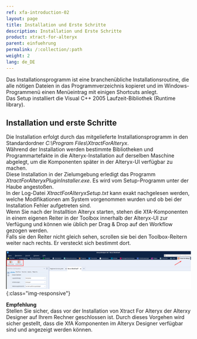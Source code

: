 ```yaml
---
ref: xfa-introduction-02
layout: page
title: Installation und Erste Schritte
description: Installation und Erste Schritte
product: xtract-for-alteryx
parent: einfuehrung
permalink: /:collection/:path
weight: 2
lang: de_DE
---
```


Das Installationsprogramm ist eine branchenübliche Installationsroutine, die alle nötigen Dateien in das Programmverzeichnis kopieret 
und im Windows-Programmenü einen Menüeintrag mit einigen Shortcuts anlegt.<br>
Das Setup installiert die Visual C++ 2005 Laufzeit-Bibliothek (Runtime library).  

## Installation und erste Schritte

Die Installation erfolgt durch das mitgelieferte Installationsprogramm in den Standardordner *C:\Program Files\XtractForAlteryx*. <br>
Während der Installation werden bestimmte Bibliotheken und Programmartefakte in die Alteryx-Installation auf derselben Maschine abgelegt, um die Komponenten später in der Alteryx-UI verfügbar zu machen. <br>
Diese Installation in der Zielumgebung erledigt das Programm *XtractForAlteryxPluginInstaller.exe*. Es wird vom Setup-Programm unter der Haube angestoßen. <br>
In der Log-Datei *XtractForAlteryxSetup.txt* kann exakt nachgelesen werden, welche Modifikationen am System vorgenommen wurden und ob bei der Installation Fehler aufgetreten sind.<br>
Wenn Sie nach der Installtion Alteryx starten, stehen die XfA-Komponenten in einem eigenen Reiter in der Toolbox innerhalb der Alteryx-UI zur Verfügung und können wie üblich per Drag & Drop auf den Workflow gezogen werden.<br>
Falls sie den Reiter nicht gleich sehen, scrollen sie bei den Toolbox-Reitern weiter nach rechts. Er versteckt sich bestimmt dort.

![Designer](/img/content/xtract_for_alteryx_tools.png){:class="img-responsive"}

**Empfehlung**<br>
Stellen Sie sicher, dass vor der Installation von Xtract For Alteryx der Alterxy Designer auf Ihrem Rechner geschlossen ist.
Durch dieses Vorgehen wird sicher gestellt, dass die XfA Komponenten im Alteryx Designer verfügbar sind und angezeigt werden können.

